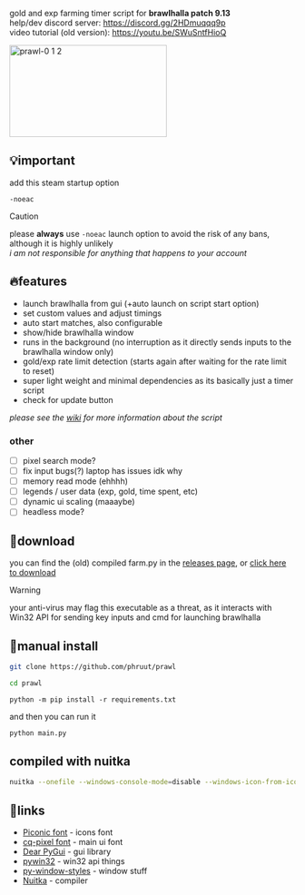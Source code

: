 gold and exp farming timer script for **brawlhalla patch 9.13**\
help/dev discord server: https://discord.gg/2HDmuqqq9p  
video tutorial (old version): https://youtu.be/SWuSntfHioQ

<img width="277" height="162" alt="prawl-0 1 2" src="https://github.com/user-attachments/assets/54e57536-92c7-47cb-8fcb-43ab7b868dcd" />

## 💡important
add this steam startup option
```
-noeac
```
> [!caution]
> please **always** use `-noeac` launch option to avoid the risk of any bans, although it is highly unlikely\
> _i am not responsible for anything that happens to your account_

## 🔥features
- launch brawlhalla from gui (+auto launch on script start option)
- set custom values and adjust timings
- auto start matches, also configurable
- show/hide brawlhalla window
- runs in the background (no interruption as it directly sends inputs to the brawlhalla window only)
- gold/exp rate limit detection (starts again after waiting for the rate limit to reset)
- super light weight and minimal dependencies as its basically just a timer script
- check for update button

_please see the [wiki](https://github.com/phruut/prawl/wiki) for more information about the script_

### other
- [ ] pixel search mode?
- [ ] fix input bugs(?) laptop has issues idk why
- [ ] memory read mode (ehhhh)
- [ ] legends / user data (exp, gold, time spent, etc)
- [ ] dynamic ui scaling (maaaybe)
- [ ] headless mode?

## 🔎download
you can find the (old) compiled farm.py in the [releases page](https://github.com/phruut/prawl/releases), or [click here to download](https://github.com/phruut/prawl/releases/download/241209/farm_1209.exe)
> [!warning]
> your anti-virus may flag this executable as a threat, as it interacts with Win32 API for sending key inputs and cmd for launching brawlhalla

## 🚀manual install
```bash
git clone https://github.com/phruut/prawl
```
```bash
cd prawl
```
```Pip Requirements
python -m pip install -r requirements.txt
```
and then you can run it
```bash
python main.py
```

## compiled with nuitka
```bash
nuitka --onefile --windows-console-mode=disable --windows-icon-from-ico=res\praw-app.ico main.py
```

## 🔗links
- [Piconic font](https://www.pentacom.jp/pentacom/bitfontmaker2/gallery/?id=9261) - icons font
- [cq-pixel font](https://github.com/cpuQ) -  main ui font
- [Dear PyGui](https://github.com/hoffstadt/DearPyGui) - gui library
- [pywin32](https://github.com/mhammond/pywin32) - win32 api things
- [py-window-styles](https://github.com/Akascape/py-window-styles) - window stuff
- [Nuitka](https://github.com/Nuitka/Nuitka) - compiler
